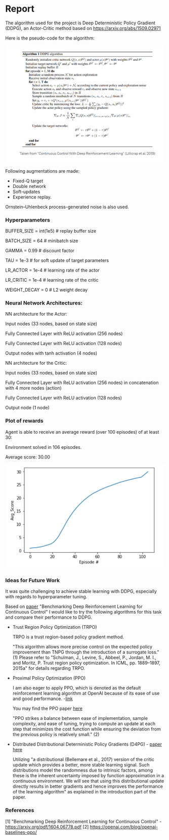 # Report

The algorithm used for the project is Deep Deterministic Policy Gradient (DDPG), an Actor-Critic method based on https://arxiv.org/abs/1509.02971 

Here is the pseudo-code for the algorithm:

![alt text](https://github.com/AlperTekeli/udacity-continuous-control/blob/main/pseudo.png)


Following augmentations are made:

- Fixed-Q target
- Double network
- Soft-updates
- Experience replay. 

Ornstein–Uhlenbeck process-generated noise is also used.

### Hyperparameters

BUFFER_SIZE = int(1e5)  # replay buffer size

BATCH_SIZE = 64        # minibatch size

GAMMA = 0.99            # discount factor

TAU = 1e-3              # for soft update of target parameters

LR_ACTOR = 1e-4         # learning rate of the actor 

LR_CRITIC = 1e-4        # learning rate of the critic

WEIGHT_DECAY = 0        # L2 weight decay

### Neural Network Architectures:

NN architecture for the Actor:

Input nodes (33 nodes, based on state size)

Fully Connected Layer with ReLU activation (256 nodes)

Fully Connected Layer with ReLU activation (128 nodes)

Output nodes with tanh activation (4 nodes)

NN architecture for the Critic:

Input nodes (33 nodes, based on state size)

Fully Connected Layer with ReLU activation (256 nodes) in concatenation with 4 more nodes (action)

Fully Connected Layer with ReLU activation (128 nodes)

Output node (1 node)


### Plot of rewards

Agent is able to receive an average reward (over 100 episodes) of at least 30:

Environment solved in 106 episodes. 

Average score: 30.00

![alt text](https://github.com/AlperTekeli/udacity-continuous-control/blob/main/score.png)

### Ideas for Future Work

It was quite challenging to achieve stable learning with DDPG, especially with regards to hyperparameter tuning. 

Based on [paper](https://arxiv.org/pdf/1604.06778.pdf) "Benchmarking Deep Reinforcement Learning for Continuous Control"
I would like to try the following algorithms for this task and compare their performance to DDPG. 

- Trust Region Policy Optimization (TRPO)
  
  TRPO is a trust region-based policy gradient method.
  
  "This algorithm allows more precise control on the expected policy improvement than TNPG through the introduction of a surrogate loss." (1)
  Please refer to "Schulman, J., Levine, S., Abbeel, P., Jordan, M. I., and Moritz, P. Trust region policy optimization. In ICML, pp. 1889–1897,
  2015a" for details regarding TRPO.

- Proximal Policy Optimization (PPO)
  
  I am also eager to apply PPO, which is denoted as the default reinforcement learning algorithm at OpenAI because of its ease of use and good performance. -[link](https://openai.com/blog/openai-baselines-ppo/)

  You may find the PPO paper [here](https://arxiv.org/abs/1707.06347)

  "PPO strikes a balance between ease of implementation, sample complexity, and ease of tuning, trying to compute an update at each step that minimizes the cost function while     ensuring the deviation from the previous policy is relatively small." (2)

- Distributed Distributional Deterministic Policy Gradients (D4PG) - [paper here](https://openreview.net/forum?id=SyZipzbCb)

  Utilizing "a distributional (Bellemare et al., 2017) version of the critic update which provides a better, more stable learning signal. Such distributions model the randomness   due to intrinsic factors, among these is the inherent uncertainty imposed by function approximation in a continuous environment. We will see that using this distributional       update directly results in better gradients and hence improves the performance of the learning algorithm" as explained in the introduction part of the paper.


### References
[1] "Benchmarking Deep Reinforcement Learning for Continuous Control" - https://arxiv.org/pdf/1604.06778.pdf
[2] https://openai.com/blog/openai-baselines-ppo/
